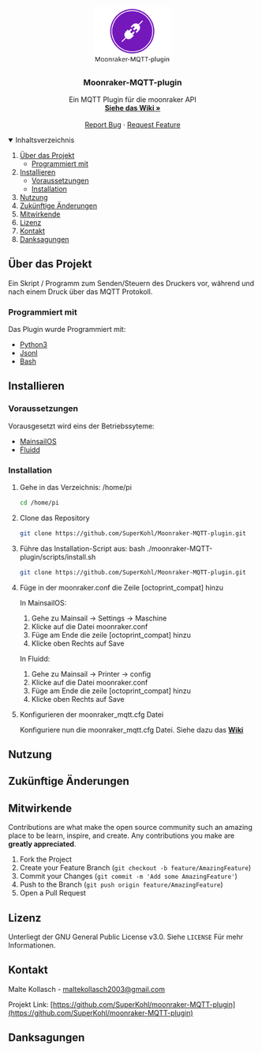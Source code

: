 <!-- PROJECT LOGO -->
<br />
<p align="center">
  <a href="https://github.com/SuperKohl/Moonraker-MQTT-plugin">
    <img src="https://github.com/SuperKohl/Moonraker-MQTT-plugin/blob/master/images/logo.PNG" alt="Logo" width="158,5" height="116.6">
  </a>

  <h3 align="center">Moonraker-MQTT-plugin</h3>

  <p align="center">
    Ein MQTT Plugin für die moonraker API
    <br />
    <a href="https://github.com/othneildrew/Best-README-Template"><strong>Siehe das Wiki »</strong></a>
    <br />
    <br />
    <a href="https://github.com/SuperKohl/Moonraker-MQTT-plugin/issues">Report Bug</a>
    ·
    <a href="https://github.com/SuperKohl/Moonraker-MQTT-plugin/issues">Request Feature</a>
  </p>
</p>


<!-- Inhaltsverzeichnis -->
<details open="open">
  <summary>Inhaltsverzeichnis</summary>
  <ol>
    <li>
      <a href="#Über das Projekt">Über das Projekt</a>
      <ul>
        <li><a href="#Programmiert mit">Programmiert mit</a></li>
      </ul>
    </li>
    <li>
      <a href="#Installieren">Installieren</a>
      <ul>
        <li><a href="#Voraussetzungen">Voraussetzungen</a></li>
        <li><a href="#Installation">Installation</a></li>
      </ul>
    </li>
    <li><a href="#Nutzung">Nutzung</a></li>
    <li><a href="#Zukünftige Änderungen">Zukünftige Änderungen</a></li>
    <li><a href="#contributing">Mitwirkende</a></li>
    <li><a href="#Mitwirkende">Lizenz</a></li>
    <li><a href="#Kontakt">Kontakt</a></li>
    <li><a href="#acknowledgements">Danksagungen</a></li>
  </ol>
</details>



<!-- Über das Projekt -->
## Über das Projekt

Ein Skript / Programm zum Senden/Steuern des Druckers vor, während und nach einem Druck über das MQTT Protokoll.

### Programmiert mit

Das Plugin wurde Programmiert mit:
* [Python3](https://getbootstrap.com)
* [Jsonl](https://www.json.org/)
* [Bash]()

<!-- Installieren -->
## Installieren

### Voraussetzungen

Vorausgesetzt wird eins der Betriebssyteme:
* [MainsailOS](https://github.com/meteyou/mainsail)
* [Fluidd](https://github.com/cadriel/fluidd)

### Installation

1. Gehe in das Verzeichnis: /home/pi
   ```sh
   cd /home/pi
   ```
2. Clone das Repository
	```sh
   git clone https://github.com/SuperKohl/Moonraker-MQTT-plugin.git
   ```
3. Führe das Installation-Script aus: bash ./moonraker-MQTT-plugin/scripts/install.sh
	```sh
   git clone https://github.com/SuperKohl/Moonraker-MQTT-plugin.git
   ```
4. Füge in der moonraker.conf die Zeile [octoprint_compat] hinzu
	
	In MainsailOS:
	1. Gehe zu Mainsail -> Settings -> Maschine
	2. Klicke auf die Datei moonraker.conf
	3. Füge am Ende die zeile [octoprint_compat] hinzu	
	4. Klicke oben Rechts auf Save

	In Fluidd:
	1. Gehe zu  Mainsail -> Printer -> config
	2. Klicke auf die Datei moonraker.conf
	3. Füge am Ende die zeile [octoprint_compat] hinzu
	4. Klicke oben Rechts auf Save

5. Konfigurieren der moonraker_mqtt.cfg Datei

	Konfiguriere nun die moonraker_mqtt.cfg Datei. Siehe dazu das <a href="https://github.com/othneildrew/Best-README-Template"><strong>Wiki</strong></a>

<!-- Nutzung -->
## Nutzung 


<!-- Zukünftige Änderungen -->
## Zukünftige Änderungen


<!-- Mitwirkende -->
## Mitwirkende

Contributions are what make the open source community such an amazing place to be learn, inspire, and create. Any contributions you make are **greatly appreciated**.

1. Fork the Project
2. Create your Feature Branch (`git checkout -b feature/AmazingFeature`)
3. Commit your Changes (`git commit -m 'Add some AmazingFeature'`)
4. Push to the Branch (`git push origin feature/AmazingFeature`)
5. Open a Pull Request



<!-- Lizenz -->
## Lizenz

Unterliegt der GNU General Public License v3.0. Siehe  `LICENSE` Für mehr Informationen.

<!-- Kontakt -->
## Kontakt

Malte Kollasch -  maltekollasch2003@gmail.com

Projekt Link: [https://github.com/SuperKohl/moonraker-MQTT-plugin](https://github.com/SuperKohl/moonraker-MQTT-plugin)



<!-- Danksagungen -->
## Danksagungen